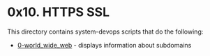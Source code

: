 # 0x10. HTTPS SSL
This directory contains system-devops scripts that do the following:
- [0-world_wide_web](0-world_wide_web) - displays information about subdomains